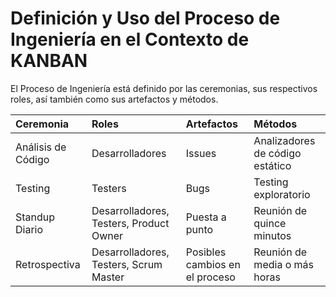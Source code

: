 # Definición y Uso del Proceso de Ingeniería en el Contexto de KANBAN

El Proceso de Ingeniería está definido por las ceremonias, sus respectivos roles, así también como sus artefactos y métodos.

| Ceremonia | Roles | Artefactos | Métodos |
| :--- | :--- | :--- | :--- |
| Análisis de Código | Desarrolladores | Issues | Analizadores de código estático |
| Testing | Testers | Bugs | Testing exploratorio |
| Standup Diario | Desarrolladores, Testers, Product Owner | Puesta a punto | Reunión de quince minutos |
| Retrospectiva | Desarrolladores, Testers, Scrum Master | Posibles cambios en el proceso | Reunión de media o más horas |